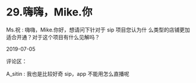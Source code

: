 # 29.嗨嗨，Mike.你

Ms.祝 : 嗨嗨，Mike.你好，想请问下针对于 sip 项目您认为什 么类型的店铺更加适合开通？对于这个项目有什么见解吗？

2019-07-05

评论区：

A_sitin : 我也是比较好奇 sip，app 不能用怎么直播呢